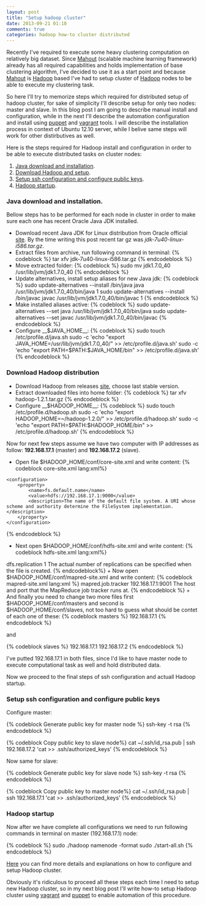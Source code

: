```yaml
---
layout: post
title: "Setup hadoop cluster"
date: 2013-09-21 01:10
comments: true
categories: hadoop how-to cluster distributed
---
```

Recently I've required to execute some heavy clustering computation on relatively big dataset. Since [Mahout][mahout] (scalable machine learning framework) already has all required capabilities and holds implementation of base clustering algorithm, I've decided to use it as a start point and because [Mahout][mahout] is [Hadoop][hadoop] based I've had to setup cluster of [Hadoop][hadoop] nodes to be able to execute my clustering task.

So here I'll try to memorize steps which required for distributed setup of hadoop cluster, for sake of simplicity I'll describe setup for only two nodes: master and slave. In this blog post I am going to describe manual install and configuration, while in the next I'll describe the automation configuration and install using [puppet][puppet] and [vagrant][vagrant] tools.  I will describe the installation process in context of Ubuntu 12.10 server, while I belive same steps will work for other distirbutives as well.
<!-- more -->
Here is the steps required for Hadoop install and configuration in order to be able to execute distributed tasks on cluster nodes:

1. [Java download and installation][java_install].
2. [Download Hadoop and setup][hadoop_install].
3. [Setup ssh configuration and configure public keys][ssh].
4. [Hadoop startup][hadoop_startup].

### <a id="java_download_install">Java download and installation.</a>
Bellow steps has to be performed for each node in cluster in order to make sure each one has recent Oracle Java JDK installed.

+ Download recent Java JDK for Linux distribution from Oracle official [site][oracle]. By the time writing this post recent tar gz was *jdk-7u40-linux-i586.tar.gz*.
+ Extract files from archive, run following command in terminal:
{% codeblock %}
tar xfv jdk-7u40-linux-i586.tar.gz
{% endcodeblock %}
+ Move extracted folder:
{% codeblock %}
sudo mv jdk1.7.0_40 /usr/lib/jvm/jdk1.7.0_40
{% endcodeblock %}
+ Update alternatives, install setup aliases for new Java jdk:
{% codeblock %}
sudo update-alternatives --install /bin/java java /usr/lib/jvm/jdk1.7.0_40/bin/java 1
sudo update-alternatives --install /bin/javac javac /usr/lib/jvm/jdk1.7.0_40/bin/javac 1
{% endcodeblock %}
+ Make installed aliases active:
{% codeblock %}
sudo update-alternatives --set java /usr/lib/jvm/jdk1.7.0_40/bin/java
sudo update-alternatives --set javac /usr/lib/jvm/jdk1.7.0_40/bin/javac
{% endcodeblock %}
+ Configure __$JAVA_HOME__:
{% codeblock %}
sudo touch /etc/profile.d/java.sh
sudo -c 'echo "export JAVA_HOME=/usr/lib/jvm/jdk1.7.0_40/" >> /etc/profile.d/java.sh'
sudo -c 'echo "export PATH=$PATH:$JAVA_HOME/bin" >> /etc/profile.d/java.sh' 
{% endcodeblock %}

### <a id="hadoop_install">Download Hadoop distribution</a>

+ Download Hadoop from releases [site][hadoop_site], choose last stable version.
+ Extract downloaded files into home folder:
{% codeblock %} 
tar xfv hadoop-1.2.1.tar.gz
{% endcodeblock %}
+ Configure __$HADOOP_HOME__:
{% codeblock %}
sudo touch /etc/profile.d/hadoop.sh
sudo -c 'echo "export HADOOP_HOME=~/hadoop-1.2.0/" >> /etc/profile.d/hadoop.sh'
sudo -c 'echo "export PATH=$PATH:$HADOOP_HOME/bin" >> /etc/profile.d/hadoop.sh' 
{% endcodeblock %}

Now for next few steps assume we have two computer with IP addresses as follow: **192.168.17.1** (master) and **192.168.17.2** (slave).

+ Open file $HADOOP_HOME/conf/core-site.xml and write content:
{% codeblock core-site.xml lang:xml%}
<?xml version="1.0"?>
<?xml-stylesheet type="text/xsl" href="configuration.xsl"?>
    <configuration>
        <property>
            <name>fs.default.name</name>
            <value>hdfs://192.168.17.1:9000</value>
            <description>The name of the default file system. A URI whose scheme and authority determine the FileSystem implementation.</description>
        </property>
    </configuration>
{% endcodeblock %}
+ Next open $HADOOP_HOME/conf/hdfs-site.xml and write content:
{% codeblock hdfs-site.xml lang:xml%}
<?xml version="1.0"?>
<?xml-stylesheet type="text/xsl" href="configuration.xsl"?>
<configuration>
    <property>
        <name>dfs.replication</name>
        <value>1</value>
        <description>The actual number of replications can be specified when the file is created.</description>
    </property>
</configuration>
{% endcodeblock%}
+ Now open $HADOOP_HOME/conf/mapred-site.xml and write content:
{% codeblock mapred-site.xml lang:xml %}
<?xml version="1.0"?>
<?xml-stylesheet type="text/xsl" href="configuration.xsl"?>
<configuration>
    <property>
        <name>mapred.job.tracker</name>
        <value>192.168.17.1:9001</value>
        <description>The host and port that the MapReduce job tracker runs at.</description>
    </property>
</configuration>
{% endcodeblock %}
+ And finally you need to change two more files first $HADOOP_HOME/conf/masters and second is $HADOOP_HOME/conf/slaves, not too hard to guess what should be contet of each one of these:
{% codeblock masters %}
192.168.17.1
{% endcodeblock %}

and

{% codeblock slaves %}
192.168.17.1
192.168.17.2
{% endcodeblock %}

I've putted 192.168.17.1 in both files, since I'd like to have master node to execute computational task as well and hold distributed data.

Now we proceed to the final steps of ssh configuration and actuall Hadoop startup.

### <a id="ssh">Setup ssh configuration and configure public keys</a>

Configure master:

{% codeblock Generate public key for master node %}
ssh-key -t rsa
{% endcodeblock %}

{% codeblock Copy public key to slave node%}
cat ~/.ssh/id_rsa.pub | ssh 192.168.17.2 'cat >> .ssh/authorized_keys'
{% endcodeblock %}

Now same for slave:

{% codeblock Generate public key for slave node %}
ssh-key -t rsa
{% endcodeblock %}

{% codeblock Copy public key to master node%}
cat ~/.ssh/id_rsa.pub | ssh 192.168.17.1 'cat >> .ssh/authorized_keys'
{% endcodeblock %}

### <a id="hadoop_startup">Hadoop startup</a>

Now after we have complete all configurations we need to run following commands in terminal on master (192.168.17.1) node:

{% codeblock %}
sudo ./hadoop namenode -format
sudo ./start-all.sh
{% endcodeblock %}


[Here](http://hadoop.apache.org/docs/stable/cluster_setup.html) you can find more details and explanations on how to configure and setup Hadoop cluster.

Obviously it's ridiculous to proceed all these steps each time I need to setup new Hadoop cluster, so in my next blog post I'll write how-to setup Hadoop cluster using [vagrant] and [puppet] to enable automation of this procedure.

[java_install]: #java_download_install
[ssh]: #ssh

[hadoop_install]: #hadoop_install
[hadoop_config]: #hadoop_config
[hadoop_startup]: #hadoop_startup
[hadoop_site]: http://apache.spd.co.il/hadoop/common/
[hadoop]: http://hadoop.apache.org/

[oracle]: http://www.oracle.com/technetwork/java/javase/downloads/index.html

[mahout]: http://mahout.apache.org/
[puppet]: http://puppetlabs.com/
[vagrant]: http://www.vagrantup.com/
